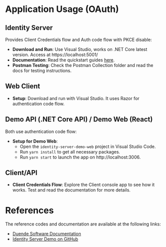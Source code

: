 # Application Usage (OAuth)

## Identity Server
Provides Client Credentials flow and Auth code flow with PKCE disable:
- **Download and Run**: Use Visual Studio, works on .NET Core latest version. Access at https://localhost:5001/
- **Documentation**: Read the quickstart guides [here](https://github.com/IdentityServer/IdentityServer4.Samples/tree/master/Quickstarts/).
- **Postman Testing**: Check the Postman Collection folder and read the docs for testing instructions.

## Web Client
- **Setup**: Download and run with Visual Studio. It uses Razor for authentication code flow.

## Demo API (.NET Core API) / Demo Web (React)
Both use authentication code flow:
- **Setup for Demo Web**:
  - Open the `identity-server-demo-web` project in Visual Studio Code.
  - Run `yarn install` to get all necessary packages.
  - Run `yarn start` to launch the app on http://localhost:3006.

## Client/API
- **Client Credentials Flow**: Explore the Client console app to see how it works. Test and read the documentation for more details.

# References
The reference codes and documentation are available at the following links:
- [Duende Software Documentation](https://docs.duendesoftware.com/)
- [Identity Server Demo on GitHub](https://github.com/krisravishankar/identity-server-demo)
    
    
